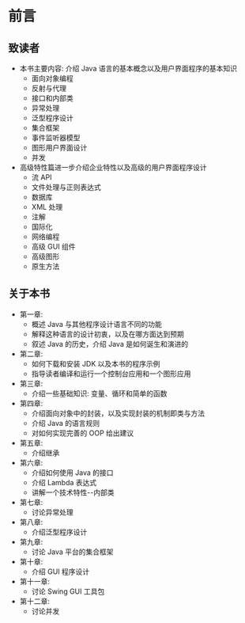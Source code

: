 # 前言

## 致读者

- 本书主要内容: 介绍 Java 语言的基本概念以及用户界面程序的基本知识
  - 面向对象编程
  - 反射与代理
  - 接口和内部类
  - 异常处理
  - 泛型程序设计
  - 集合框架
  - 事件监听器模型
  - 图形用户界面设计
  - 并发
- 高级特性篇进一步介绍企业特性以及高级的用户界面程序设计
  - 流 API
  - 文件处理与正则表达式
  - 数据库
  - XML 处理
  - 注解
  - 国际化
  - 网络编程
  - 高级 GUI 组件
  - 高级图形
  - 原生方法

## 关于本书

- 第一章:
  - 概述 Java 与其他程序设计语言不同的功能
  - 解释这种语言的设计初衷，以及在哪方面达到预期
  - 叙述 Java 的历史，介绍 Java 是如何诞生和演进的
- 第二章:
  - 如何下载和安装 JDK 以及本书的程序示例
  - 指导读者编译和运行一个控制台应用和一个图形应用
- 第三章:
  - 介绍一些基础知识: 变量、循环和简单的函数
- 第四章:
  - 介绍面向对象中的封装，以及实现封装的机制即类与方法
  - 介绍 Java 的语言规则
  - 对如何实现完善的 OOP 给出建议
- 第五章:
  - 介绍继承
- 第六章:
  - 介绍如何使用 Java 的接口
  - 介绍 Lambda 表达式
  - 讲解一个技术特性--内部类
- 第七章:
  - 讨论异常处理
- 第八章:
  - 介绍泛型程序设计
- 第九章:
  - 讨论 Java 平台的集合框架
- 第十章:
  - 介绍 GUI 程序设计
- 第十一章:
  - 讨论 Swing GUI 工具包
- 第十二章:
  - 讨论并发
